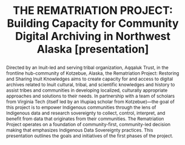 ---
abstract: 'Directed by an Inuit-led and serving tribal organization, Aqqaluk Trust,
  in the frontline hub-community of Kotzebue, Alaska, the Rematriation Project: Restoring
  and Sharing Inuit Knowledges aims to create capacity for and access to digital archives
  related to Inuit cultural, tribal, and scientific knowledges and history to assist
  tribes and communities in developing localized, culturally appropriate approaches
  and solutions to their needs. In partnership with a team of scholars from Virginia
  Tech (itself led by an Iñupiaq scholar from Kotzebue)—the goal of this project is
  to empower Indigenous communities through the lens of Indigenous data and research
  sovereignty to collect, control, interpret, and benefit from data that originates
  from their communities. The Rematriation Project operates on a foundation of community-first,
  community-led decision making that emphasizes Indigenous Data Sovereignty practices.
  This presentation outlines the goals and initiatives of the first phases of the
  project.'
creators:
- Yunes, Erin
- Itchuaqiyaq, Cana Uluak
- Long, Kara
date: null
document_url: https://www.ideals.illinois.edu/items/128878/bitstreams/430344/data.pdf
grand_parent: iPRES
institutions: []
keywords:
- community archives
- preservation
- indigenous data sovereignty
- capacity building
- equitable research
landing_page_url: https://hdl.handle.net/2142/121684
language: eng
layout: publication
license: CC-BY 4.0 International
notes_url: null
parent: iPRES 2023
presentation_url: null
publication_type: presentation
size: null
source_name: iPRES
title: 'THE REMATRIATION PROJECT: Building Capacity for Community Digital Archiving
  in Northwest Alaska [presentation]'
year: 2023
---